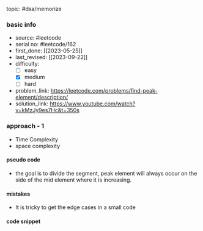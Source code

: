 topic: #dsa/memorize

### basic info
- source: #leetcode 
- serial no: #leetcode/162 
- first_done: [[2023-05-25]]
- last_revised: [[2023-09-22]]
- difficulty:
	- [ ] easy
	- [x] medium
	- [ ] hard
- problem_link: https://leetcode.com/problems/find-peak-element/description/
- solution_link: https://www.youtube.com/watch?v=kMzJy9es7Hc&t=350s

### approach - 1
- Time Complexity
- space complexity

#### pseudo code
- the goal is to divide the segment, peak element will always occur on the side of the mid element where it is increasing.
#### mistakes
- It is tricky to get the edge cases in a small code
#### code snippet
```python

```